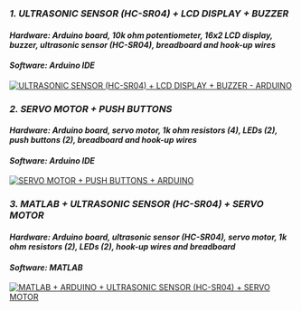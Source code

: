 ### _1. ULTRASONIC SENSOR (HC-SR04) + LCD DISPLAY + BUZZER_
#### _Hardware: Arduino board, 10k ohm potentiometer, 16x2 LCD display, buzzer, ultrasonic sensor (HC-SR04), breadboard and hook-up wires_
#### _Software: Arduino IDE_
[![ULTRASONIC SENSOR (HC-SR04) + LCD DISPLAY + BUZZER - ARDUINO](http://img.youtube.com/vi/sgeazQBOYPo/0.jpg)](https://www.youtube.com/watch?v=sgeazQBOYPo "ULTRASONIC SENSOR (HC-SR04) + LCD DISPLAY + BUZZER - ARDUINO")

### _2. SERVO MOTOR + PUSH BUTTONS_
#### _Hardware: Arduino board, servo motor, 1k ohm resistors (4), LEDs (2), push buttons (2), breadboard and hook-up wires_
#### _Software: Arduino IDE_
[![SERVO MOTOR + PUSH BUTTONS + ARDUINO](http://img.youtube.com/vi/6BE21QGpEQQ/0.jpg)](https://www.youtube.com/watch?v=6BE21QGpEQQ "SERVO MOTOR + PUSH BUTTONS + ARDUINO")

### _3. MATLAB + ULTRASONIC SENSOR (HC-SR04) + SERVO MOTOR_
#### _Hardware: Arduino board, ultrasonic sensor (HC-SR04), servo motor, 1k ohm resistors (2), LEDs (2), hook-up wires and breadboard_
#### _Software: MATLAB_
[![MATLAB + ARDUINO + ULTRASONIC SENSOR (HC-SR04) + SERVO MOTOR](http://img.youtube.com/vi/P7SwC4Z7_Vw/0.jpg)](https://www.youtube.com/watch?v=P7SwC4Z7_Vw "MATLAB + ARDUINO + ULTRASONIC SENSOR (HC-SR04) + SERVO MOTOR")
